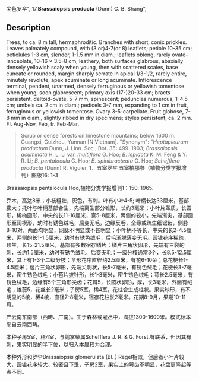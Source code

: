 尖苞罗伞",
17.**Brassaiopsis producta** (Dunn) C. B. Shang",

## Description
Trees, to ca. 8 m tall, hermaphroditic. Branches with short, conic prickles. Leaves palmately compound, with (3 or)4-7(or 8) leaflets; petiole 10-35 cm; petiolules 1-3 cm, slender, 1-1.5 mm in diam.; leaflets oblong, rarely ovate-lanceolate, 10-16 × 3.5-8 cm, leathery, both surfaces glabrous, abaxially densely yellowish scaly when young, then with scattered scales, base cuneate or rounded, margin sharply serrate in apical 1/3-1/2, rarely entire, minutely revolute, apex acuminate or long acuminate. Inflorescence terminal, pendent, unarmed, densely ferruginous or yellowish tomentose when young, soon glabrescent; primary axis (17-)20-33 cm; bracts persistent, deltoid-ovate, 5-7 mm, spinescent; peduncles numerous, 1-4.5 cm; umbels ca. 2 cm in diam.; pedicels 3-7 mm, expanding to 1 cm in fruit, ferruginous or yellowish tomentose. Ovary 3-5-carpellate. Fruit globose, 7-8 mm in diam., slightly ribbed in dry specimens; styles persistent, ca. 2 mm. Fl. Aug-Nov, Feb, fr. Feb-Mar.

> Scrub or dense forests on limestone mountains; below 1600 m. Guangxi, Guizhou, Yunnan [N Vietnam].
  "Synonym": "*Heptapleurum productum* Dunn, J. Linn. Soc., Bot. 35: 499. 1903; *Brassaiopsis acuminata* H. L. Li var. *multiflora* G. Hoo; *B. lepidota* K. M. Feng &amp; Y. R. Li; *B. pentalocula* G. Hoo; *B. spinibracteata* G. Hoo; *Schefflera producta* (Dunn) R. Viguier.
**1．五室罗伞 五室柏那参（植物分类学报增刊）图版16: 1-3**

Brassaiopsis pentalocula Hoo,植物分类学报增刊1：150. 1965.

乔木，高达8米；小枝粗壮，灰色，有刺。叶有小叶4-5; 叶柄长达33厘米，基部膨大；托叶与叶柄基部合生，先端离生部分锥形，长约3毫米；小叶片革质，长圆形，稀椭圆形，中央的长11-16厘米，宽5-8厘米，两侧的较小，先端渐尖，基部圆形至阔楔形，幼时有锈色绒毛，后变无毛，边缘反卷，全缘或疏生细锯齿，侧脉8-10对，两面均明显，网脉不明显或不甚明显；小叶柄不等长，中央的长2-4.5厘米，两侧的长1-1.5厘米，幼时有锈色绒毛，后毛渐脱落变无毛。圆锥花序稀疏，顶生，长15-21.5厘米，基部有多数宿存鳞片；鳞片三角状卵形，先端有三裂的刺，长约1.5厘米，幼时有锈色绒毛，后变无毛；一级分枝通常3个，长8.5-12.5厘米，其上有1-3个二级分枝；伞形花序直径约2.5厘米，有花6-10朵；总花梗长1-4.5厘米；苞片三角状卵形，先端尖刺状，长5-7毫米，有锈色绒毛；花梗长3-7毫米，密生锈色绒毛；小苞片披针形，长1-3毫米，密生锈色绒毛；萼长2.5毫米，有锈色绒毛，边缘有5个三角形尖齿；花瓣5，长圆状卵形，厚，长3毫米，外面有绒毛；雄蕊5，花丝长2毫米；子房5室，稀4室，花柱合生成柱状。果实球形，有不明显的5棱，稀4棱，直径7-8毫米，宿存花柱长2毫米。花期8-9月，果期10-11月。

产云南东南部（西畴、广南）。生于森林或灌丛中，海拔1300-1600米。模式标本采自云南西畴。

本种子房5室，稀4室，与鹅掌柴属Schefflera J. R. & G. Forst.有联系，但因其有刺，果实明显的半下位，以归入本属较为合理。

本种外形和罗伞Brassaiopsis glomerulata (Bl. ) Regel相似，但后者小叶片较大，圆锥花序较大、较密且下垂，子房2室，果实上的萼齿不明显，花盘更隆起等点不同。
